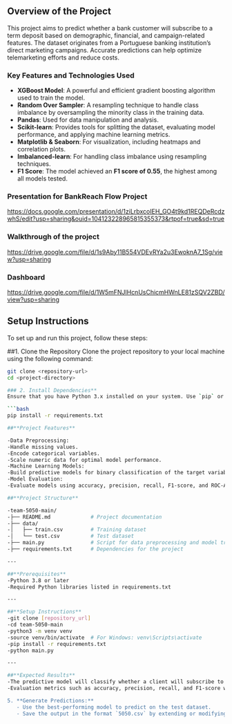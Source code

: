 ## **Overview of the Project**
This project aims to predict whether a bank customer will subscribe to a term deposit based on demographic, financial, and campaign-related features. The dataset originates from a Portuguese banking institution’s direct marketing campaigns. Accurate predictions can help optimize telemarketing efforts and reduce costs.

### **Key Features and Technologies Used**

- **XGBoost Model**: A powerful and efficient gradient boosting algorithm used to train the model.
- **Random Over Sampler**: A resampling technique to handle class imbalance by oversampling the minority class in the training data.
- **Pandas**: Used for data manipulation and analysis.
- **Scikit-learn**: Provides tools for splitting the dataset, evaluating model performance, and applying machine learning metrics.
- **Matplotlib & Seaborn**: For visualization, including heatmaps and correlation plots.
- **Imbalanced-learn**: For handling class imbalance using resampling techniques.
- **F1 Score**: The model achieved an **F1 score of 0.55**, the highest among all models tested.

### **Presentation for BankReach Flow Project**
https://docs.google.com/presentation/d/1ziLrbxcoIEH_GO4t9kd1REQDeRcdzwhS/edit?usp=sharing&ouid=104123228965815355373&rtpof=true&sd=true

### **Walkthrough of the project**
https://drive.google.com/file/d/1s9Aby11B554VDEvRYa2u3EwoknA7_1Sg/view?usp=sharing

### **Dashboard**
https://drive.google.com/file/d/1W5mFNJlHcnUsChicmHWnLE81zSQV2ZBD/view?usp=sharing

## **Setup Instructions**

To set up and run this project, follow these steps:

##1. Clone the Repository
Clone the project repository to your local machine using the following command:
```bash
git clone <repository-url>
cd <project-directory>

### 2. Install Dependencies**
Ensure that you have Python 3.x installed on your system. Use `pip` or `conda` to install the required libraries. Run the following command to install all dependencies:

```bash
pip install -r requirements.txt

##**Project Features**

-Data Preprocessing:
-Handle missing values.
-Encode categorical variables.
-Scale numeric data for optimal model performance.
-Machine Learning Models:
-Build predictive models for binary classification of the target variable y.
-Model Evaluation:
-Evaluate models using accuracy, precision, recall, F1-score, and ROC-AUC.

##**Project Structure**

-team-5050-main/
-├── README.md             # Project documentation
-├── data/
-│   ├── train.csv         # Training dataset
-│   └── test.csv          # Test dataset
-├── main.py               # Script for data preprocessing and model training
-├── requirements.txt      # Dependencies for the project

---

##**Prerequisites**
-Python 3.8 or later
-Required Python libraries listed in requirements.txt

---

##**Setup Instructions**
-git clone [repository_url]
-cd team-5050-main
-python3 -m venv venv
-source venv/bin/activate  # For Windows: venv\Scripts\activate
-pip install -r requirements.txt
-python main.py

---

##**Expected Results**
-The predictive model will classify whether a client will subscribe to a term deposit.
-Evaluation metrics such as accuracy, precision, recall, and F1-score will be used to assess the model's performance.

5. **Generate Predictions:**
   - Use the best-performing model to predict on the test dataset.
   - Save the output in the format `5050.csv` by extending or modifying the existing scripts.
